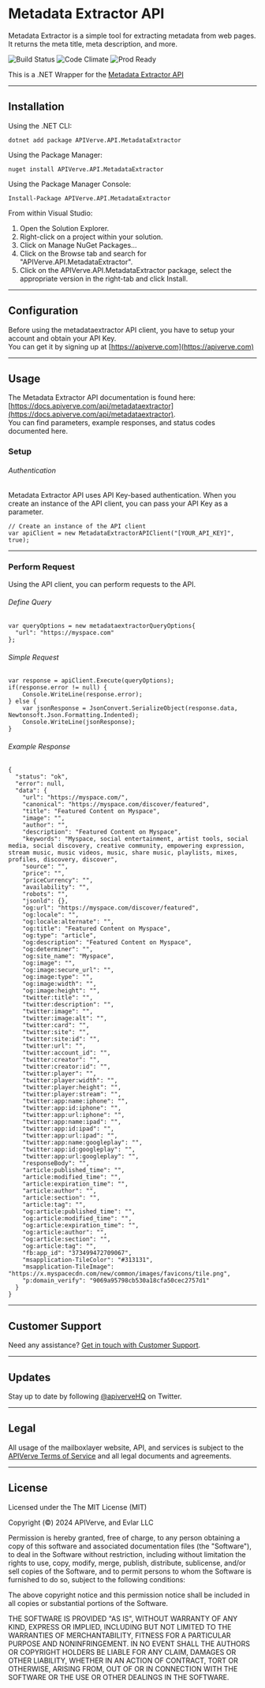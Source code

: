 Metadata Extractor API
============

Metadata Extractor is a simple tool for extracting metadata from web pages. It returns the meta title, meta description, and more.

![Build Status](https://img.shields.io/badge/build-passing-green)
![Code Climate](https://img.shields.io/badge/maintainability-B-purple)
![Prod Ready](https://img.shields.io/badge/production-ready-blue)

This is a .NET Wrapper for the [Metadata Extractor API](https://apiverve.com/marketplace/api/metadataextractor)

---

## Installation

Using the .NET CLI:
```
dotnet add package APIVerve.API.MetadataExtractor
```

Using the Package Manager:
```
nuget install APIVerve.API.MetadataExtractor
```

Using the Package Manager Console:
```
Install-Package APIVerve.API.MetadataExtractor
```

From within Visual Studio:

1. Open the Solution Explorer.
2. Right-click on a project within your solution.
3. Click on Manage NuGet Packages...
4. Click on the Browse tab and search for "APIVerve.API.MetadataExtractor".
5. Click on the APIVerve.API.MetadataExtractor package, select the appropriate version in the right-tab and click Install.


---

## Configuration

Before using the metadataextractor API client, you have to setup your account and obtain your API Key.  
You can get it by signing up at [https://apiverve.com](https://apiverve.com)

---

## Usage

The Metadata Extractor API documentation is found here: [https://docs.apiverve.com/api/metadataextractor](https://docs.apiverve.com/api/metadataextractor).  
You can find parameters, example responses, and status codes documented here.

### Setup

###### Authentication
Metadata Extractor API uses API Key-based authentication. When you create an instance of the API client, you can pass your API Key as a parameter.

```
// Create an instance of the API client
var apiClient = new MetadataExtractorAPIClient("[YOUR_API_KEY]", true);
```

---


### Perform Request
Using the API client, you can perform requests to the API.

###### Define Query

```
var queryOptions = new metadataextractorQueryOptions{
  "url": "https://myspace.com"
};
```

###### Simple Request

```
var response = apiClient.Execute(queryOptions);
if(response.error != null) {
	Console.WriteLine(response.error);
} else {
    var jsonResponse = JsonConvert.SerializeObject(response.data, Newtonsoft.Json.Formatting.Indented);
    Console.WriteLine(jsonResponse);
}
```

###### Example Response

```
{
  "status": "ok",
  "error": null,
  "data": {
    "url": "https://myspace.com/",
    "canonical": "https://myspace.com/discover/featured",
    "title": "Featured Content on Myspace",
    "image": "",
    "author": "",
    "description": "Featured Content on Myspace",
    "keywords": "Myspace, social entertainment, artist tools, social media, social discovery, creative community, empowering expression, stream music, music videos, music, share music, playlists, mixes, profiles, discovery, discover",
    "source": "",
    "price": "",
    "priceCurrency": "",
    "availability": "",
    "robots": "",
    "jsonld": {},
    "og:url": "https://myspace.com/discover/featured",
    "og:locale": "",
    "og:locale:alternate": "",
    "og:title": "Featured Content on Myspace",
    "og:type": "article",
    "og:description": "Featured Content on Myspace",
    "og:determiner": "",
    "og:site_name": "Myspace",
    "og:image": "",
    "og:image:secure_url": "",
    "og:image:type": "",
    "og:image:width": "",
    "og:image:height": "",
    "twitter:title": "",
    "twitter:description": "",
    "twitter:image": "",
    "twitter:image:alt": "",
    "twitter:card": "",
    "twitter:site": "",
    "twitter:site:id": "",
    "twitter:url": "",
    "twitter:account_id": "",
    "twitter:creator": "",
    "twitter:creator:id": "",
    "twitter:player": "",
    "twitter:player:width": "",
    "twitter:player:height": "",
    "twitter:player:stream": "",
    "twitter:app:name:iphone": "",
    "twitter:app:id:iphone": "",
    "twitter:app:url:iphone": "",
    "twitter:app:name:ipad": "",
    "twitter:app:id:ipad": "",
    "twitter:app:url:ipad": "",
    "twitter:app:name:googleplay": "",
    "twitter:app:id:googleplay": "",
    "twitter:app:url:googleplay": "",
    "responseBody": "",
    "article:published_time": "",
    "article:modified_time": "",
    "article:expiration_time": "",
    "article:author": "",
    "article:section": "",
    "article:tag": "",
    "og:article:published_time": "",
    "og:article:modified_time": "",
    "og:article:expiration_time": "",
    "og:article:author": "",
    "og:article:section": "",
    "og:article:tag": "",
    "fb:app_id": "373499472709067",
    "msapplication-TileColor": "#313131",
    "msapplication-TileImage": "https://x.myspacecdn.com/new/common/images/favicons/tile.png",
    "p:domain_verify": "9069a95798cb530a18cfa50cec2757d1"
  }
}
```

---

## Customer Support

Need any assistance? [Get in touch with Customer Support](https://apiverve.com/contact).

---

## Updates
Stay up to date by following [@apiverveHQ](https://twitter.com/apiverveHQ) on Twitter.

---

## Legal

All usage of the mailboxlayer website, API, and services is subject to the [APIVerve Terms of Service](https://apiverve.com/terms) and all legal documents and agreements.

---

## License
Licensed under the The MIT License (MIT)

Copyright (&copy;) 2024 APIVerve, and Evlar LLC

Permission is hereby granted, free of charge, to any person obtaining a copy of this software and associated documentation files (the "Software"), to deal in the Software without restriction, including without limitation the rights to use, copy, modify, merge, publish, distribute, sublicense, and/or sell copies of the Software, and to permit persons to whom the Software is furnished to do so, subject to the following conditions:

The above copyright notice and this permission notice shall be included in all copies or substantial portions of the Software.

THE SOFTWARE IS PROVIDED "AS IS", WITHOUT WARRANTY OF ANY KIND, EXPRESS OR IMPLIED, INCLUDING BUT NOT LIMITED TO THE WARRANTIES OF MERCHANTABILITY, FITNESS FOR A PARTICULAR PURPOSE AND NONINFRINGEMENT. IN NO EVENT SHALL THE AUTHORS OR COPYRIGHT HOLDERS BE LIABLE FOR ANY CLAIM, DAMAGES OR OTHER LIABILITY, WHETHER IN AN ACTION OF CONTRACT, TORT OR OTHERWISE, ARISING FROM, OUT OF OR IN CONNECTION WITH THE SOFTWARE OR THE USE OR OTHER DEALINGS IN THE SOFTWARE.